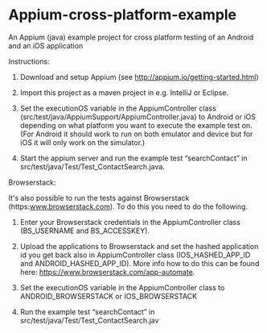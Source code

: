 # Appium-cross-platform-example
An Appium (java) example project for cross platform testing of an Android and an iOS application

Instructions:

1. Download and setup Appium (see http://appium.io/getting-started.html)

2. Import this project as a maven project in e.g. IntelliJ or Eclipse.

3. Set the executionOS variable in the AppiumController class (src/test/java/AppiumSupport/AppiumController.java) to Android or iOS depending on what platform you want to execute the example test on. (For Android it should work to run on both emulator and device but for iOS it will only work on the simulator.)

4. Start the appium server and run the example test “searchContact” in src/test/java/Test/Test_ContactSearch.java.


Browserstack:

It's also possible to run the tests against Browserstack (https:www.browserstack.com). To do this you need to do the following.

1. Enter your Browserstack credentials in the AppiumController class (BS_USERNAME and BS_ACCESSKEY). 

2. Upload the applications to Browserstack and set the hashed application id you get back also in AppiumController class (IOS_HASHED_APP_ID and ANDROID_HASHED_APP_ID). More info how to do this can be found here: https://www.browserstack.com/app-automate.

3. Set the executionOS variable in the AppiumController class to ANDROID_BROWSERSTACK or IOS_BROWSERSTACK

4. Run the example test “searchContact” in src/test/java/Test/Test_ContactSearch.jav
